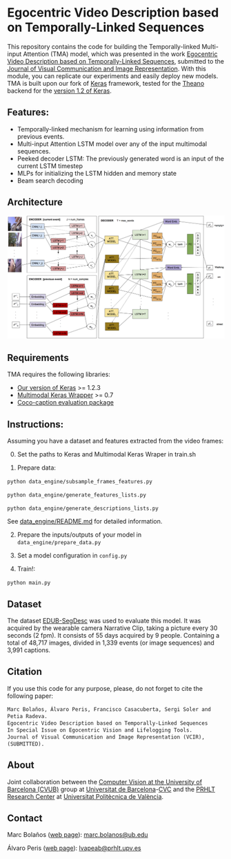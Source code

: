# Egocentric Video Description based on Temporally-Linked Sequences 

This repository contains the code for building the Temporally-linked Multi-input Attention (TMA) model, which was presented in
the work [Egocentric Video Description based on Temporally-Linked Sequences](), 
submitted to the [Journal of Visual Communication and Image Representation](https://www.journals.elsevier.com/journal-of-visual-communication-and-image-representation). 
With this module, you can replicate our experiments and easily deploy new models. TMA is built upon our fork of 
[Keras](https://github.com/MarcBS/keras) framework, tested for the [Theano](http://deeplearning.net/software/theano)
backend for the [version 1.2 of Keras](https://github.com/MarcBS/keras/tree/Keras-1.2-(stable)).

## Features: 

 * Temporally-linked mechanism for learning using information from previous events.
 * Multi-input Attention LSTM model over any of the input multimodal sequences.
 * Peeked decoder LSTM: The previously generated word is an input of the current LSTM timestep
 * MLPs for initializing the LSTM hidden and memory state
 * Beam search decoding

## Architecture

![TMA_model](./docs/model.png)

## Requirements

TMA requires the following libraries:

 - [Our version of Keras](https://github.com/MarcBS/keras) >= 1.2.3
 - [Multimodal Keras Wrapper](https://github.com/MarcBS/multimodal_keras_wrapper) >= 0.7
 - [Coco-caption evaluation package](https://github.com/lvapeab/coco-caption/tree/master/pycocoevalcap/)

## Instructions:

Assuming you have a dataset and features extracted from the video frames:

0) Set the paths to Keras and Multimodal Keras Wraper in train.sh
 
 1) Prepare data:
 
   ``
 python data_engine/subsample_frames_features.py
 ``
 
  ``
 python data_engine/generate_features_lists.py
 ``
 
  ``
 python data_engine/generate_descriptions_lists.py
 ``

See [data_engine/README.md](data_engine/README.md) for detailed information.

2) Prepare the inputs/outputs of your model in `data_engine/prepare_data.py`
  
3) Set a model configuration in  `config.py` 
 
4) Train!:

  ``
 python main.py
 ``

## Dataset

The dataset [EDUB-SegDesc](http://www.ub.edu/cvub/edub-segdesc/) was used to evaluate this model. It was acquired by the wearable camera Narrative Clip, taking a picture every 30 seconds (2 fpm). It consists of 55 days acquired by 9 people. Containing a total of 48,717 images, divided in 1,339 events (or image sequences) and 3,991 captions.

## Citation

If you use this code for any purpose, please, do not forget to cite the following paper:

```
Marc Bolaños, Álvaro Peris, Francisco Casacuberta, Sergi Soler and Petia Radeva.
Egocentric Video Description based on Temporally-Linked Sequences
In Special Issue on Egocentric Vision and Lifelogging Tools. 
Journal of Visual Communication and Image Representation (VCIR), (SUBMITTED).
```

## About

Joint collaboration between the [Computer Vision at the University of Barcelona (CVUB)](http://www.ub.edu/cvub/) group at [Universitat de Barcelona](www.ub.edu)-[CVC](http://www.cvc.uab.es) and the [PRHLT Research Center](https://www.prhlt.upv.es) at [Universitat Politècnica de València](https://www.upv.es).


## Contact

Marc Bolaños ([web page](http://www.ub.edu/cvub/marcbolanos/)): marc.bolanos@ub.edu

Álvaro Peris ([web page](http://lvapeab.github.io/)): lvapeab@prhlt.upv.es 
